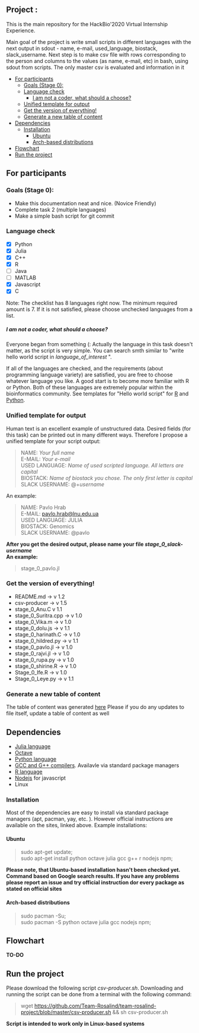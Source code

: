 

## Project : 
This is the main repository for the HackBio'2020 Virtual Internship Experience. <br>

Main goal of the project is write small scripts in different languages with the next output in sdout - name, e-mail, used_language, biostack, slack_username. Next step is to make csv file with rows corresponding to the person and columns to the values (as name, e-mail, etc) in bash, using sdout from scripts. The only master csv is evaluated and information in it

- [For participants](#for-participants)
  * [Goals (Stage 0):](#goals--stage-0--)
  * [Language check](#language-check)
      - [I am not a coder, what should a choose?](#i-am-not-a-coder--what-should-a-choose-)
  * [Unified template for output](#unified-template-for-output)
  * [Get the version of everything!](#get-the-version-of-everything-)
  * [Generate a new table of content](#generate-a-new-table-of-content)
- [Dependencies](#dependencies)
  * [Installation](#installation)
    + [Ubuntu](#ubuntu)
    + [Arch-based distributions](#arch-based-distributions)
- [Flowchart](#flowchart)
- [Run the project](#run-the-project)

## For participants
### Goals (Stage 0):
* Make this documentation neat and nice. (Novice Friendly)
* Complete task 2 (multiple languages)
* Make a simple bash script for git commit

### Language check
- [x] Python
- [x] Julia
- [x] C++
- [x] R 
- [ ] Java
- [ ] MATLAB
- [x] Javascript 
- [x] C

Note: The checklist has 8 languages right now. The minimum required amount is 7. If it is not satisfied, please choose unchecked languages from a list. 

##### I am not a coder, what should a choose?
Everyone began from something (: Actually the language in this task doesn't matter, as the script is very simple.
You can search smth similar to "write hello world script in *language_of_interest* ".

If all of the languages are checked, and the requirements (about programming language variety) are satisfied, you are free to choose whatever language you like. A good start is to become more familiar with R or Python. Both of these languages are extremely popular within the bioinformatics community. See templates for "Hello world script" for [R](https://www.geeksforgeeks.org/hello-world-in-r-programming/) and [Python](https://www.learnpython.org/en/Hello,_World!).

### Unified template for output
Human text is an excellent example of unstructured data. Desired fields (for this task) can be printed out in many different ways. Therefore I propose a unified template for your script output:

>NAME: *Your full name* <br>
>E-MAIL: *Your e-mail* <br>
>USED LANGUAGE: *Name of used scripted language. All letters are capital* <br>
>BIOSTACK: *Name of biostack you chose. The only first letter is capital* <br>
>SLACK USERNAME: @+*username* <br>

An example:

>NAME: Pavlo Hrab <br>
>E-MAIL: pavlo.hrab@lnu.edu.ua <br>
>USED LANGUAGE: JULIA <br>
>BIOSTACK: Genomics <br>
>SLACK USERNAME: @pavlo <br>

**After you get the desired output, please name your file _stage_0_slack-username_ <br> An example:** 
>stage_0_pavlo.jl <br>

### Get the version of everything!
- README.md -> v 1.2
- csv-producer -> v 1.5
- stage_0_Anu.C v 1.1
- stage_0_Suritra.cpp -> v 1.0
- stage_0_Vika.m -> v 1.0
- stage_0_dolu.js -> v 1.1
- stage_0_harinath.C -> v 1.0
- stage_0_hildred.py -> v 1.1
- stage_0_pavlo.jl -> v 1.0
- stage_0_rajvi.jl -> v 1.0
- stage_0_rupa.py -> v 1.0
- stage_0_shirine.R -> v 1.0
- Stage_0_Ife.R -> v 1.0
- Stage_0_Leye.py -> v 1.1

### Generate a new table of content
The table of content was generated [here](https://ecotrust-canada.github.io/markdown-toc/) Please if you do any updates to file itself, update a table of content as well

## Dependencies 
- [Julia language](https://julialang.org/)
- [Octave](https://www.gnu.org/software/octave/)
- [Python language](https://www.python.org/)
- [GCC and G++ compilers](https://gcc.gnu.org/). Availavle via standard package managers
- [R language](https://www.r-project.org/)
- [Nodejs](https://nodejs.org/uk/download/package-manager/) for javascript
- Linux
### Installation
Most of the dependencies are easy to install via standard package managers (apt, pacman, yay, etc. ). However official instructions are available on the sites, linked above. 
Example installations:
#### Ubuntu
>sudo apt-get update; <br>
>sudo apt-get install python octave julia gcc g++ r nodejs npm; <br>

**Please note, that Ubuntu-based installation hasn't been checked yet. Command based on Google search results. If you have any problems please report an issue and try official instruction dor every package as stated on official sites**

#### Arch-based distributions
>sudo pacman -Su; <br>
>sudo pacman -S python octave julia gcc nodejs npm; <br>

## Flowchart

**TO-DO**

## Run the project
Please download the following script _csv-producer.sh_. Downloading and running the script can be done from a terminal with the following command: <br>
>wget https://github.com/Team-Rosalind/team-rosalind-project/blob/master/csv-producer.sh && sh csv-producer.sh 

**Script is intended to work only in Linux-based systems**
